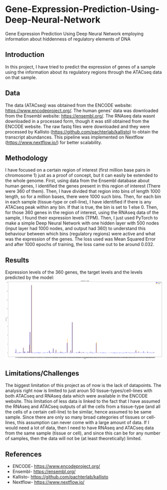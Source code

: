 # Gene-Expression-Prediction-Using-Deep-Neural-Network
Gene Expression Prediction Using Deep Neural Network employing information about hiddenness of regulatory elements of DNA

## Introduction

In this project, I have tried to predict the expression of genes of a sample using the information about its regulatory regions through the ATACseq data on that sample. 

## Data

The data (ATACseq) was obtained from the ENCODE website: https://www.encodeproject.org/. 
The human genes' data was downloaded from the Ensembl website: https://ensembl.org/.
The RNAseq data wasnt downloaded in a processed form, though it was still obtained from the ENCODE website. The raw fastq files were downloaded and they were processed by Kallisto (https://github.com/pachterlab/kallisto) to obtain the transcript abundances. This pipeline was implemented on Nextflow (https://www.nextflow.io/) for better scalability.

## Methodology

I have focused on a certain region of interest (first million base pairs in chromosome 1) just as a proof of concept, but it can easily be extended to the whole genome. First, using data from the Ensembl database about human genes, I identified the genes present in this region of interest (There were 360 of them). Then, I have divided that region into bins of length 1000 length, so for a million bases, there were 1000 such bins. Then, for each bin in each sample (tissue-type or cell-line), I have identified if there is any ATACseq peak within any bin. If that is true, the bin is set to 1 else 0. Then, for those 360 genes in the region of interest, using the RNAseq data of the sample, I found their expression levels (TPM). Then, I just used PyTorch to make a simple Deep Neural Network with one hidden layer with 500 nodes (input layer had 1000 nodes, and output had 360) to understand this behaviour between which bins (regulatory regions) were active and what was the expression of the genes. The loss used was Mean Squared Error and after 1000 epochs of training, the loss came out to be around 0.032. 

## Results

Expression levels of the 360 genes, the target levels and the levels predicted by the model:
![Training Result](image-1.png)

## Limitations/Challenges

The biggest limitation of this project as of now is the lack of datapoints. The analysis right now is limited to just aroun 50 tissue-types/cell-lines with both ATACseq and RNAseq data which were available in the ENCODE website. This limitation of less data is linked to the fact that I have assumed the RNAseq and ATACseq outputs of all the cells from a tissue-type (and all the cells of a certain cell-line) to be similar, hence assumed to be same sample. Since there are only so many broad categories of tissues or cell-lines, this assumption can never come with a large amount of data. If I would need a lot of data, then I need to have RNAseq and ATACseq data from the same sample (tissue or cell), and since this can be for any number of samples, then the data will not be (at least theoretically) limited.

## References

- ENCODE- https://www.encodeproject.org/
- Ensembl- https://ensembl.org/
- Kallisto- https://github.com/pachterlab/kallisto
- Nextflow- https://www.nextflow.io/